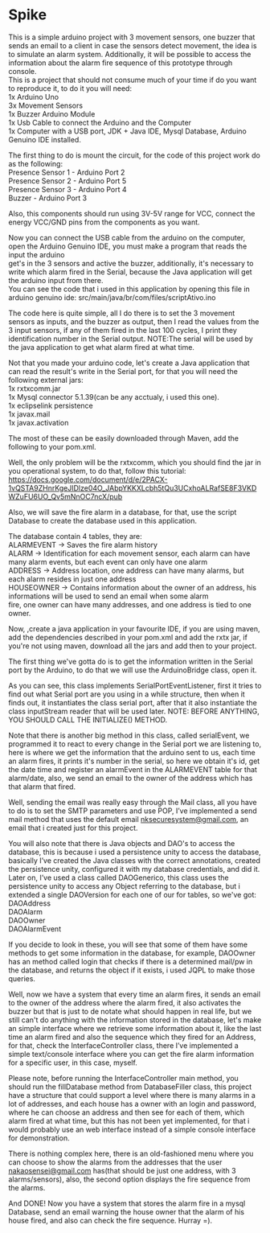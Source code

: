# Spike
This is a simple arduino project with 3 movement sensors, one buzzer that sends an email to a client in case the sensors detect movement, the idea is to simulate an alarm system. Additionally, it will be possible to access the information about the alarm fire sequence of this prototype through console.  
This is a project that should not consume much of your time if do you want to reproduce it, to do it you will need:  
1x Arduino Uno  
3x Movement Sensors  
1x Buzzer Arduino Module  
1x Usb Cable to connect the Arduino and the Computer  
1x Computer with a USB port, JDK + Java IDE, Mysql Database, Arduino Genuino IDE installed.  

The first thing to do is mount the circuit, for the code of this project work do as the following:  
Presence Sensor 1 - Arduino Port 2  
Presence Sensor 2 - Arduino Port 5  
Presence Sensor 3 - Arduino Port 4  
Buzzer - Arduino Port 3  

Also, this components should run using 3V-5V range for VCC, connect the energy VCC/GND pins from the components as you want.  

Now you can connect the USB cable from the arduino on the computer, open the Arduino Genuino IDE, you must make a program that reads the   input the arduino  
get's in the 3 sensors and active the buzzer, additionally, it's necessary to write which alarm fired in the Serial, because the Java
application will get the arduino input from there.  
You can see the code that i used in this application by opening this file in arduino genuino ide:
src/main/java/br/com/files/scriptAtivo.ino

The code here is quite simple, all I do there is to set the 3 movement sensors as inputs, and the buzzer as output, then I read the values from the 3 input sensors, if any of them fired in the last 100 cycles, I print they identification number in the Serial output. NOTE:The serial will be used by the java application to get what alarm fired at what time.

Not that you made your arduino code, let's create a Java application that can read the result's write in the Serial port, for that you will need the following external jars:  
1x rxtxcomm.jar  
1x Mysql connector 5.1.39(can be any acctualy, i used this one).  
1x eclipselink persistence  
1x javax.mail  
1x javax.activation  

The most of these can be easily downloaded through Maven, add the following to your pom.xml.  

Well, the only problem will be the rxtxcomm, which you should find the jar in you operational system, to do that, follow this tutorial:  
https://docs.google.com/document/d/e/2PACX-1vQSTA9ZHnrKgeJIDlze04O_JAbpYKKXLcbh5tQu3UCxhoALRafSE8F3VKDWZuFU6UO_Qv5mNnOC7ncX/pub  

Also, we will save the fire alarm in a database, for that, use the script Database to create the database used in this application.  

The database contain 4 tables, they are:  
ALARMEVENT -> Saves the fire alarm history  
ALARM -> Identification for each movement sensor, each alarm can have many alarm events, but each event can only have one alarm  
ADDRESS -> Address location, one address can have many alarms, but each alarm resides in just one address  
HOUSEOWNER -> Contains information about the owner of an address, his informations will be used to send an email when some alarm  
fire, one owner can have many addresses, and one address is tied to one owner.  

Now, ,create a java application in your favourite IDE, if you are using maven, add the dependencies described in your pom.xml and add the rxtx jar, if you're not using maven, download all the jars and add then to your project.  

The first thing we've gotta do is to get the information written in the Serial port by the Arduino, to do that we will use the ArduinoBridge class, open it.  

As you can see, this class implements SerialPortEventListener, first it tries to find out what Serial port are you using in a while structure, then when it finds out, it instantiates the class serial port, after that it also instantiate the class inputStream reader that will be
used later. NOTE: BEFORE ANYTHING, YOU SHOULD CALL THE INITIALIZE() METHOD.  

Note that there is another big method in this class, called serialEvent, we programmed it to react to every change in the Serial port we are listening to, here is where we get the information that the arduino sent to us, each time an alarm fires, it prints it's number in the serial, so here we obtain it's id, get the date time and register an alarmEvent in the ALARMEVENT table for that alarm/date, also, we send
an email to the owner of the address which has that alarm that fired.  

Well, sending the email was really easy through the Mail class, all you have to do is to set the SMTP parameters and use POP, I’ve implemented
a send mail method that uses the default email nksecuresystem@gmail.com, an email that i created just for this project.  

You will also note that there is Java objects and DAO's to access the database, this is because i used a persistence unity to access the database, basically I’ve created the Java classes with the correct annotations, created the persistence unity, configured it with my database credentials, and did it. Later on, I’ve used a class called DAOGenerico, this class uses the persistence unity to access any Object referring to the database, but i extended a single DAOVersion for each one of our for tables, so we've got:  
DAOAddress  
DAOAlarm  
DAOOwner  
DAOAlarmEvent  

If you decide to look in these, you will see that some of them have some methods to get some information in the database, for example, DAOOwner has an method called login that checks if there is a determined mail/pw in the database, and returns the object if it exists, i used JQPL to make those queries.  

Well, now we have a system that every time an alarm fires, it sends an email to the owner of the address where the alarm fired, it also activates the buzzer but that is just to de notate what should happen in real life, but we still can't do anything with the information stored in the database, let's make an simple interface where we retrieve some information about it, like the last time an alarm fired and also the sequence which they fired for an Address, for that, check the InterfaceController class, there I’ve implemented a simple text/console interface where you can get the fire alarm information for a specific user, in this case, myself.  

Please note, before running the  InterfaceController main method, you should run the fillDatabase method from DatabaseFiller class, this project have a structure that could support a level where there is many alarms in a lot of addresses, and each house has a owner with an login and password, where he can choose an address and then see for each of them, which alarm fired at what time, but this has not been yet implemented, for that i would probably use an web interface instead of a simple console interface for demonstration.  

There is nothing complex here, there is an old-fashioned menu where you can choose to show the alarms from the addresses that the user nakaosensei@gmail.com has(that should be just one address, with 3 alarms/sensors), also, the second option displays the fire sequence from the alarms.  

And DONE! Now you have a system that stores the alarm fire in a mysql Database, send an email warning the house owner that the alarm of his house fired, and also can check the fire sequence. Hurray =).  





 
 



 

























